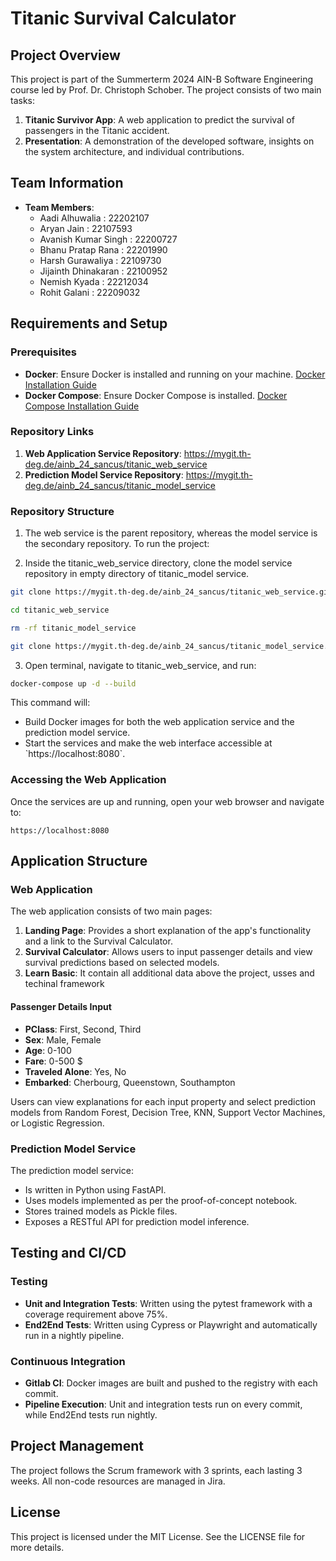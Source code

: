 # Titanic Survival Calculator

## Project Overview

This project is part of the Summerterm 2024 AIN-B Software Engineering course led by Prof. Dr. Christoph Schober. The project consists of two main tasks:

1. **Titanic Survivor App**: A web application to predict the survival of passengers in the Titanic accident.
2. **Presentation**: A demonstration of the developed software, insights on the system architecture, and individual contributions.



## Team Information

- **Team Members**: 
  - Aadi Alhuwalia : 22202107
  - Aryan Jain : 22107593
  - Avanish Kumar Singh : 22200727
  - Bhanu Pratap Rana : 22201990
  - Harsh Gurawaliya : 22109730
  - Jijainth Dhinakaran : 22100952
  - Nemish Kyada : 22212034
  - Rohit Galani : 22209032

## Requirements and Setup

### Prerequisites

- **Docker**: Ensure Docker is installed and running on your machine. [Docker Installation Guide](https://docs.docker.com/get-docker/)
- **Docker Compose**: Ensure Docker Compose is installed. [Docker Compose Installation Guide](https://docs.docker.com/compose/install/)

### Repository Links

1. **Web Application Service Repository**: https://mygit.th-deg.de/ainb_24_sancus/titanic_web_service
2. **Prediction Model Service Repository**: https://mygit.th-deg.de/ainb_24_sancus/titanic_model_service


### Repository Structure

1. The web service is the parent repository, whereas the model service is the secondary repository. To run the project:

2. Inside the titanic_web_service directory, clone the model service repository in empty directory of titanic_model service.

```sh
git clone https://mygit.th-deg.de/ainb_24_sancus/titanic_web_service.git
```
```sh
cd titanic_web_service
```
```sh
rm -rf titanic_model_service
```
```sh
git clone https://mygit.th-deg.de/ainb_24_sancus/titanic_model_service.git
```
3. Open terminal, navigate to titanic_web_service, and run:

```sh
docker-compose up -d --build
```

This command will:
- Build Docker images for both the web application service and the prediction model service.
- Start the services and make the web interface accessible at \`https://localhost:8080\`.

### Accessing the Web Application

Once the services are up and running, open your web browser and navigate to:

```
https://localhost:8080
```

## Application Structure

### Web Application

The web application consists of two main pages:

1. **Landing Page**: Provides a short explanation of the app's functionality and a link to the Survival Calculator.
2. **Survival Calculator**: Allows users to input passenger details and view survival predictions based on selected models.
3. **Learn Basic**: It contain all additional data above the project, usses and techinal framework

#### Passenger Details Input

- **PClass**: First, Second, Third
- **Sex**: Male, Female
- **Age**: 0-100
- **Fare**: 0-500 $
- **Traveled Alone**: Yes, No
- **Embarked**: Cherbourg, Queenstown, Southampton

Users can view explanations for each input property and select prediction models from Random Forest, Decision Tree, KNN, Support Vector Machines, or Logistic Regression.

### Prediction Model Service

The prediction model service:
- Is written in Python using FastAPI.
- Uses models implemented as per the proof-of-concept notebook.
- Stores trained models as Pickle files.
- Exposes a RESTful API for prediction model inference.

## Testing and CI/CD

### Testing

- **Unit and Integration Tests**: Written using the pytest framework with a coverage requirement above 75%.
- **End2End Tests**: Written using Cypress or Playwright and automatically run in a nightly pipeline.

### Continuous Integration

- **Gitlab CI**: Docker images are built and pushed to the registry with each commit.
- **Pipeline Execution**: Unit and integration tests run on every commit, while End2End tests run nightly.

## Project Management

The project follows the Scrum framework with 3 sprints, each lasting 3 weeks. All non-code resources are managed in Jira.


## License

This project is licensed under the MIT License. See the LICENSE file for more details.

